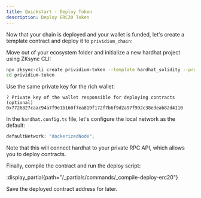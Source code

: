 ```yaml
---
title: Quickstart - Deploy Token
description: Deploy ERC20 Token
---
```


Now that your chain is deployed and your wallet is funded, let's create a template contract and deploy it to `prividium_chain`:

Move out of your ecosystem folder and initialize a new hardhat project using ZKsync CLI:

```bash
npx zksync-cli create prividium-token --template hardhat_solidity --project contracts
cd prividium-token
```

Use the same private key for the rich wallet:

```shell
? Private key of the wallet responsible for deploying contracts (optional)
0x7726827caac94a7f9e1b160f7ea819f172f7b6f9d2a97f992c38edeab82d4110
```

In the `hardhat.config.ts` file, let's configure the local network as the default:

```ts
defaultNetwork: "dockerizedNode",
```

Note that this will connect hardhat to your private RPC API,
which allows you to deploy contracts.

Finally, compile the contract and run the deploy script:

:display_partial{path="/_partials/commands/_compile-deploy-erc20"}

Save the deployed contract address for later.
